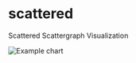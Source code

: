 # scattered
Scattered Scattergraph Visualization

![Example chart](/xmuskrat/scattered/blob/master/scattered.png?raw=true)
